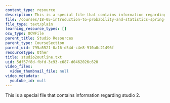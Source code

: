 ```yaml
---
content_type: resource
description: This is a special file that contains information regarding studio 2.
file: /courses/18-05-introduction-to-probability-and-statistics-spring-2014/5df57f8dfbfd3c93c687d0462026c620_studio2outline.txt
file_type: text/plain
learning_resource_types: []
ocw_type: OCWFile
parent_title: Studio Resources
parent_type: CourseSection
parent_uid: 795a5521-0a16-d54d-c4e8-910a0c21496f
resourcetype: Other
title: studio2outline.txt
uid: 5df57f8d-fbfd-3c93-c687-d0462026c620
video_files:
  video_thumbnail_file: null
video_metadata:
  youtube_id: null
---
```

This is a special file that contains information regarding studio 2.

